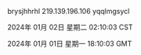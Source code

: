 brysjhhrhl 219.139.196.106 yqqlmgsycl

2024年 01月 02日 星期二 02:10:03 CST

2024年 01月 01日 星期一 18:10:03 GMT
